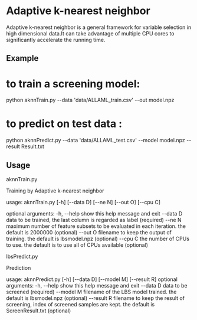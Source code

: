 # Adaptive k-nearest neighbor

Adaptive k-nearest neighbor is a general framework for variable selection in high dimensional data.It can take advantage of multiple CPU cores to significantly accelerate the running time.


## Example

# to train a screening model:

python aknnTrain.py --data 'data/ALLAML_train.csv' --out model.npz


# to predict on test data :

python aknnPredict.py --data 'data/ALLAML_test.csv' --model model.npz --result Result.txt


## Usage

aknnTrain.py

Training by Adaptive k-nearest neighbor

usage: aknnTrain.py [-h] [--data D] [--ne N] [--out O] [--cpu C]

optional arguments:
  -h, --help  show this help message and exit
  --data D    data to be trained, the last column is regarded as label
              (required)
  --ne N      maximum number of feature subsets to be evaluated in each
              iteration. the default is 2000000 (optional)
  --out O     filename to keep the output of training. the default is
              lbsmodel.npz (optional)
  --cpu C     the number of CPUs to use. the default is to use all of CPUs
              available (optional)


lbsPredict.py

Prediction

usage: aknnPredict.py [-h] [--data D] [--model M] [--result R]
optional arguments:
  -h, --help  show this help message and exit
  --data D    data to be screened (required)
  --model M   filename of the LBS model trained. the default is lbsmodel.npz
              (optional)
  --result R  filename to keep the result of screening, index of screened
              samples are kept. the default is ScreenResult.txt (optional)

